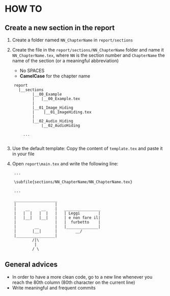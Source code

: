 # HOW TO

## Create a new section in the report

1. Create a folder named `NN_ChapterName` in `report/sections`

2. Create the file in the `report/sections/NN_ChapterName` folder and name
it `NN_ChapterName.tex`, where `NN` is the section number and
`ChapterName` the name of the section (or a meaningful abbreviation) 

    * No SPACES
    * **CamelCase** for the chapter name


```
    report
      |__sections
            |__00_Example
            |   |__00_Example.tex
            |
            |__01_Image_Hiding
            |    |__01_ImageHiding.tex
            |
            |__02_Audio_Hiding
                |__02_AudioHiding

        ...
        
```
3. Use the default template: Copy the content of ```template.tex``` and paste it
in your file

4. Open `report\main.tex` and write the following line:
    
```
    ...

    \subfile{sections/NN_ChapterName/NN_ChapterName.tex}
    
    ...    
```


```
    ___________________
    |                 |
    |    __     __    |   ________________
    |   |  |   |  |   |   | Leggi        |
    |   |__|   |__|   |   | e non fare il|
    |                 |   |  furbetto    |
    |        __       |   |______________|
    |       |__|      |        __/
    |_________________|
            /|\
             |
            / \

```

## General advices

- In order to have a more clean code, go to a new line whenever you reach the
80th column (80th character on the current line)
- Write meaningful and frequent commits
